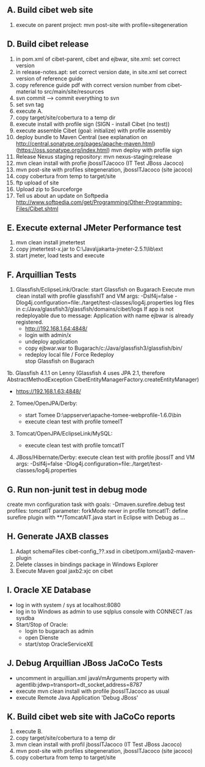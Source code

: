 A. Build cibet web site
-----------------
1. execute on parent project: mvn post-site with profile=sitegeneration


D. Build cibet release
--------------------------------
1. in pom.xml of cibet-parent, cibet and ejbwar, site.xml: set correct version
2. in release-notes.apt: set correct version date, in site.xml set correct version of reference guide
3. copy reference guide pdf with correct version number from cibet-material to src/main/site/resources
4. svn commit --> commit everything to svn
5. set svn tag   
6. execute A.
7. copy target/site/cobertura to a temp dir
8. execute install with profile sign (SIGN - install Cibet (no test))
9. execute assemble Cibet (goal: initialize) with profile assembly
10. deploy bundle to Maven Central
    (see explanation on http://central.sonatype.org/pages/apache-maven.html)
    (https://oss.sonatype.org/index.html)
    mvn deploy with profile sign
11. Release Nexus staging repository: 
    mvn nexus-staging:release 
12. mvn clean install with profie jbossITJacoco (IT Test JBoss Jacoco)
13. mvn post-site with profiles sitegeneration, jbossITJacoco (site jacoco)
14. copy cobertura from temp to target/site
15. ftp upload of site
16. Upload zip to Sourceforge
17. Tell us about an update on Softpedia http://www.softpedia.com/get/Programming/Other-Programming-Files/Cibet.shtml


E. Execute external JMeter Performance test
--------------------------------
1. mvn clean install jmetertest
2. copy jmetertest-x.jar to C:\Java\jakarta-jmeter-2.5.1\lib\ext
3. start jmeter, load tests and execute 

F. Arquillian Tests
--------------------------------
1. Glassfish/EclipseLink/Oracle: start Glassfish on Bugarach
   Execute mvn clean install with profile glassfishIT
   and VM args: -Dslf4j=false -Dlog4j.configuration=file:./target/test-classes/log4j.properties
   log files in c:/Java/glassfish3/glassfish/domains/cibet/logs
   If app is not redeployable due to message: Application with name ejbwar is already registered.
   - http://192.168.1.64:4848/
   - login with admin/x
   - undeploy application
   - copy ejbwar.war to Bugarach/c:/Java/glassfish3/glassfish/bin/
   - redeploy local file / Force Redeploy   
   stop Glassfish on Bugarach

1b. Glassfish 4.1.1 on Lenny
   (Glassfish 4 uses JPA 2.1, therefore AbstractMethodException CibetEntityManagerFactory.createEntityManager)
   - https://192.168.1.63:4848/

 
2. Tomee/OpenJPA/Derby:
   - start Tomee D:\appserver\apache-tomee-webprofile-1.6.0\bin
   - execute clean test with profile tomeeIT 

3. Tomcat/OpenJPA/EclipseLink/MySQL: 
   - execute clean test with profile tomcatIT

4. JBoss/Hibernate/Derby:
   execute clean test with profile jbossIT and 
   VM args: -Dslf4j=false -Dlog4j.configuration=file:./target/test-classes/log4j.properties


G. Run non-junit test in debug mode
--------------------------------
create mvn configuration task with 
goals: -Dmaven.surefire.debug test
profiles: tomcatIT
parameter: forkMode never
in profile tomcatIT: define surefire plugin with <include>**/TomcatAIT.java</include>
start in Eclipse with Debug as ...


H. Generate JAXB classes
--------------------------------
1. Adapt schemaFiles cibet-config_??.xsd in cibet/pom.xml/jaxb2-maven-plugin
2. Delete classes in bindings package in Windows Explorer 
3. Execute Maven goal jaxb2:xjc on cibet

I. Oracle XE Database
--------------------------------
- log in with system / sys at localhost:8080
- log in to Windows as admin to use sqlplus console with
  CONNECT /as sysdba
- Start/Stop of Oracle: 
   - login to bugarach as admin
   - open Dienste
   - start/stop OracleServiceXE
     
J. Debug Arquillian JBoss JaCoCo Tests   
--------------------------------
- uncomment in arquillian.xml javaVmArguments property with agentlib:jdwp=transport=dt_socket,address=8787
- execute mvn clean install with profile jbossITJacoco as usual
- execute Remote Java Application 'Debug JBoss'   

K. Build cibet web site with JaCoCo reports
-----------------
1. execute B.
2. copy target/site/cobertura to a temp dir
3. mvn clean install with profil jbossITJacoco (IT Test JBoss Jacoco)
4. mvn post-site with profiles sitegeneration, jbossITJacoco (site jacoco)
5. copy cobertura from temp to target/site
